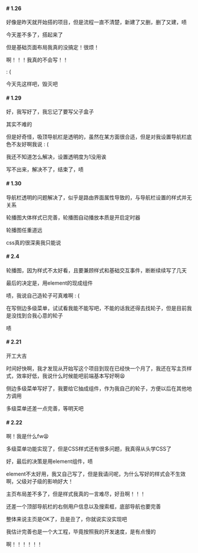 #### # 1.26

好像是昨天就开始搭的项目，但是流程一直不清楚，新建了又删，删了又建，啧

今天差不多了，搭起来了

但是基础页面布局我真的没搞定！很烦！

啊！！！我真的不会写！！

: (

今天先这样吧，毁灭吧



#### # 1.29

好，我写好了，我忘记了要写父子盒子

其实不难的

但是好奇怪，吸顶导航栏是透明的，虽然在某方面很合适，但是对我设置导航栏底色不友好啊我说 : (

我还不知道怎么解决，设置透明度为1没用诶

写不出来，解决不了，结束了，啧



#### # 1.30

导航栏透明的问题解决了，似乎是路由界面属性导致的，与导航栏设置的样式并无关系

轮播图大体样式已完善，轮播图自动播放本质是开启定时器

轮播图任重道远

css真的很深奥我只能说



#### # 2.4

轮播图，因为样式不太好看，且要兼顾样式和基础交互事件，断断续续写了几天

最后的决定是，用element的现成组件

啧，我说自己造轮子可真难啊 : (

在写侧边多级菜单，试试看我能不能写吧，不能的话我还得去找轮子，但是目前我是没找到合我心意的轮子

啧



#### # 2.21

开工大吉

时间好快啊，我才发现从开始写这个项目到现在已经快一个月了，我还在写主页样式，效率好低，我说什么时候能吧前端基本写好啊😫

侧边多级菜单写好了，我要给它抽成组件，作为我自己的轮子，方便以后在其他地方调用

多级菜单还差一点完善，等明天吧



#### # 2.22

啊！我是什么fw😫

多级菜单功能实现了，但是CSS样式还有很多问题，我真得从头学CSS了

好，最后的决策是用element组件，啧

element不太好用，我又自己写了，但是我请问呢，为什么写好的样式会不生效啊，父级对子级的影响好大！

主页布局差不多了，但是样式我真的一言难尽，好丑啊！！！

还差一个顶部导航栏的右侧用户信息以及搜索框，底部导航也要完善

整体来说主页是OK了，丑是丑了，你就说实没实现吧

我估计完善也是一个大工程，毕竟按照我的开发速度，是有点慢的

啊！！！！！！